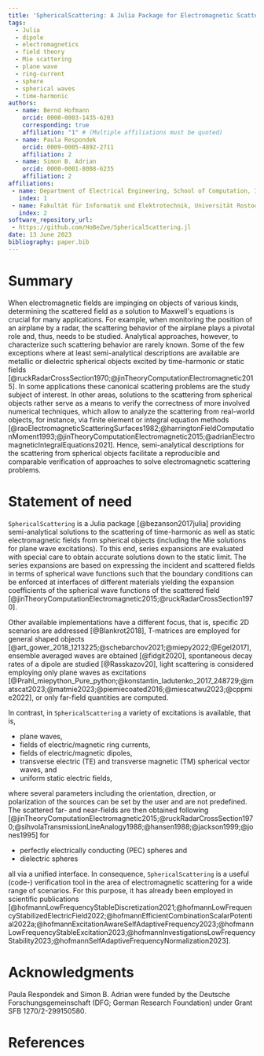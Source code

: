 ```yaml
---
title: 'SphericalScattering: A Julia Package for Electromagnetic Scattering from Spherical Objects'
tags:
  - Julia
  - dipole
  - electromagnetics
  - field theory
  - Mie scattering
  - plane wave
  - ring-current
  - sphere
  - spherical waves
  - time-harmonic
authors:
  - name: Bernd Hofmann
    orcid: 0000-0003-1435-6203
    corresponding: true
    affiliation: "1" # (Multiple affiliations must be quoted)
  - name: Paula Respondek
    orcid: 0009-0005-4892-2711
    affiliation: 2
  - name: Simon B. Adrian
    orcid: 0000-0001-8008-6235
    affiliation: 2
affiliations:
 - name: Department of Electrical Engineering, School of Computation, Information and Technology, Technical University of Munich, 80290 Munich, Germany
   index: 1
 - name: Fakultät für Informatik und Elektrotechnik, Universität Rostock, 18059 Rostock, Germany
   index: 2
software_repository_url:
 - https://github.com/HoBeZwe/SphericalScattering.jl
date: 13 June 2023
bibliography: paper.bib
---
```


# Summary   

When electromagnetic fields are impinging on objects of various kinds, determining the scattered field as a solution to Maxwell's equations is crucial for many applications.
For example, when monitoring the position of an airplane by a radar, the scattering behavior of the airplane plays a pivotal role and, thus, needs to be studied.
Analytical approaches, however, to characterize such scattering behavior are rarely known.
Some of the few exceptions where at least semi-analytical descriptions are available are metallic or dielectric spherical objects excited by time-harmonic or static fields [@ruckRadarCrossSection1970;@jinTheoryComputationElectromagnetic2015].
In some applications these canonical scattering problems are the study subject of interest.
In other areas, solutions to the scattering from spherical objects rather serve as a means to verify the correctness of more involved numerical techniques, which allow to analyze the scattering from real-world objects, for instance, via finite element or integral equation methods [@raoElectromagneticScatteringSurfaces1982;@harringtonFieldComputationMoment1993;@jinTheoryComputationElectromagnetic2015;@adrianElectromagneticIntegralEquations2021].
Hence, semi-analytical descriptions for the scattering from spherical objects facilitate a reproducible and comparable verification of approaches to solve electromagnetic scattering problems.


# Statement of need

`SphericalScattering` is a Julia package [@bezanson2017julia] providing semi-analytical solutions to the scattering of time-harmonic as well as static electromagnetic fields from spherical objects (including the Mie solutions for plane wave excitations).
To this end, series expansions are evaluated with special care to obtain accurate solutions down to the static limit.
The series expansions are based on expressing the incident and scattered fields in terms of spherical wave functions such that the boundary conditions can be enforced at interfaces of different materials yielding the expansion coefficients of the spherical wave functions of the scattered field [@jinTheoryComputationElectromagnetic2015;@ruckRadarCrossSection1970]. 

Other available implementations have a different focus, that is, specific 2D scenarios are addressed [@Blankrot2018], T-matrices are employed for general shaped objects [@art_gower_2018_1213225;@schebarchov2021;@miepy2022;@Egel2017], ensemble averaged waves are obtained [@fidgit2020], spontaneous decay rates of a dipole are studied [@Rasskazov20], light scattering is considered employing only plane waves as excitations [@Prahl_miepython_Pure_python;@konstantin_ladutenko_2017_248729;@matscat2023;@matmie2023;@piemiecoated2016;@miescatwu2023;@cppmie2022], or only far-field quantities are computed. 

In contrast, in `SphericalScattering` a variety of excitations is available, that is,

- plane waves,
- fields of electric/magnetic ring currents,
- fields of electric/magnetic dipoles,
- transverse electric (TE) and transverse magnetic (TM) spherical vector waves, and
- uniform static electric fields,

where several parameters including the orientation, direction, or polarization of the sources can be set by the user and are not predefined.
The scattered far- and near-fields are then obtained following [@jinTheoryComputationElectromagnetic2015;@ruckRadarCrossSection1970;@sihvolaTransmissionLineAnalogy1988;@hansen1988;@jackson1999;@jones1995] for

- perfectly electrically conducting (PEC) spheres and
- dielectric spheres

all via a unified interface.
In consequence, `SphericalScattering` is a useful (code-) verification tool in the area of electromagnetic scattering for a wide range of scenarios.
For this purpose, it has already been employed in scientific publications [@hofmannLowFrequencyStableDiscretization2021;@hofmannLowFrequencyStabilizedElectricField2022;@hofmannEfficientCombinationScalarPotential2022a;@hofmannExcitationAwareSelfAdaptiveFrequency2023;@hofmannLowFrequencyStableExcitation2023;@hofmannInvestigationsLowFrequencyStability2023;@hofmannSelfAdaptiveFrequencyNormalization2023].


# Acknowledgments
Paula Respondek and Simon B. Adrian were funded by the Deutsche Forschungsgemeinschaft (DFG; German Research Foundation) under Grant SFB 1270/2-299150580.



# References
